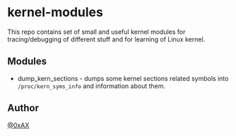 # kernel-modules

This repo contains set of small and useful kernel modules for tracing/debugging of different stuff
and for learning of Linux kernel.

## Modules

  * dump_kern_sections - dumps some kernel sections related symbols into `/proc/kern_syms_info`
and information about them.

## Author

[@0xAX](https://twitter.com/0xAX)